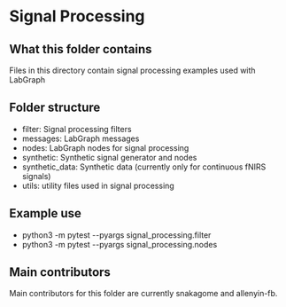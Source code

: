 # Signal Processing

## What this folder contains
Files in this directory contain signal processing examples used with LabGraph

## Folder structure
- filter: Signal processing filters
- messages: LabGraph messages
- nodes: LabGraph nodes for signal processing
- synthetic: Synthetic signal generator and nodes
- synthetic_data: Synthetic data (currently only for continuous fNIRS signals)
- utils: utility files used in signal processing

## Example use
- python3 -m pytest --pyargs signal_processing.filter
- python3 -m pytest --pyargs signal_processing.nodes

## Main contributors
Main contributors for this folder are currently snakagome and allenyin-fb.
